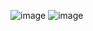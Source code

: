 ![image](https://github.com/user-attachments/assets/a4d81ef1-bec5-4082-bfdf-79c79c1a6309)
![image](https://github.com/user-attachments/assets/dfc0a80f-95c8-4595-952d-cd8e5650cede)

